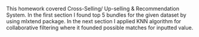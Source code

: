 This homework covered Cross-Selling/ Up-selling & Recommendation System. In the first section I found top 5 bundles for the given dataset by using mlxtend package. In the next section I applied KNN algorithm for collaborative filtering where it founded possible matches for inputted value. 
